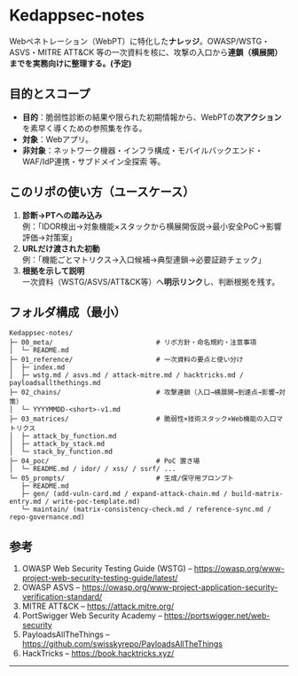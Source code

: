 # Kedappsec-notes
Webペネトレーション（WebPT）に特化した**ナレッジ**。OWASP/WSTG・ASVS・MITRE ATT&CK 等の一次資料を核に、攻撃の入口から**連鎖（横展開）**までを実務向けに整理する。**(予定)**

## 目的とスコープ
- **目的**：脆弱性診断の結果や限られた初期情報から、WebPTの**次アクション**を素早く導くための参照集を作る。
- **対象**：Webアプリ。  
- **非対象**：ネットワーク機器・インフラ構成・モバイルバックエンド・WAF/IdP連携・サブドメイン全探索 等。

## このリポの使い方（ユースケース）
1) **診断→PTへの踏み込み**  
   例：「IDOR検出→対象機能×スタックから横展開仮説→最小安全PoC→影響評価→対策案」  
2) **URLだけ渡された初動**  
   例：「機能ごとマトリクス→入口候補→典型連鎖→必要証跡チェック」  
3) **根拠を示して説明**  
   一次資料（WSTG/ASVS/ATT&CK等）へ**明示リンク**し、判断根拠を残す。

## フォルダ構成（最小）
```
Kedappsec-notes/
├─ 00_meta/                          # リポ方針・命名規約・注意事項
│  └─ README.md
├─ 01_reference/                     # 一次資料の要点と使い分け
│  ├─ index.md
│  ├─ wstg.md / asvs.md / attack-mitre.md / hacktricks.md / payloadsallthethings.md
├─ 02_chains/                        # 攻撃連鎖（入口→横展開→到達点→影響→対策）
│  └─ YYYYMMDD-<short>-v1.md
├─ 03_matrices/                      # 脆弱性×技術スタック×Web機能の入口マトリクス
│  ├─ attack_by_function.md
│  ├─ attack_by_stack.md
│  └─ stack_by_function.md
├─ 04_poc/                           # PoC 置き場
│  └─ README.md / idor/ / xss/ / ssrf/ ...
└─ 05_prompts/                       # 生成/保守用プロンプト
   ├─ README.md
   ├─ gen/ (add-vuln-card.md / expand-attack-chain.md / build-matrix-entry.md / write-poc-template.md)
   └─ maintain/ (matrix-consistency-check.md / reference-sync.md / repo-governance.md)
```

## 参考
1. OWASP Web Security Testing Guide (WSTG) – https://owasp.org/www-project-web-security-testing-guide/latest/  
2. OWASP ASVS – https://owasp.org/www-project-application-security-verification-standard/  
3. MITRE ATT&CK – https://attack.mitre.org/  
4. PortSwigger Web Security Academy – https://portswigger.net/web-security  
5. PayloadsAllTheThings – https://github.com/swisskyrepo/PayloadsAllTheThings  
6. HackTricks – https://book.hacktricks.xyz/

---
